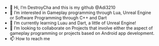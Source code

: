- 👋 Hi, I’m DestroyCha and this is my github @Adi3210
- 👀 I’m interested in Gameplay programming through Lua, Unreal Engine or Software Programming through C++ and Dart
- 🌱 I’m currently learning Luau and Dart, a little of Unreal Engine!
- 💞️ I’m looking to collaborate on Projects that involve either the aspect of gameplay programming or projects based on Android app development.
- 📫 How to reach me 

<!---
Adi3210/Adi3210 is a ✨ special ✨ repository because its `README.md` (this file) appears on your GitHub profile.
You can click the Preview link to take a look at your changes.
--->
